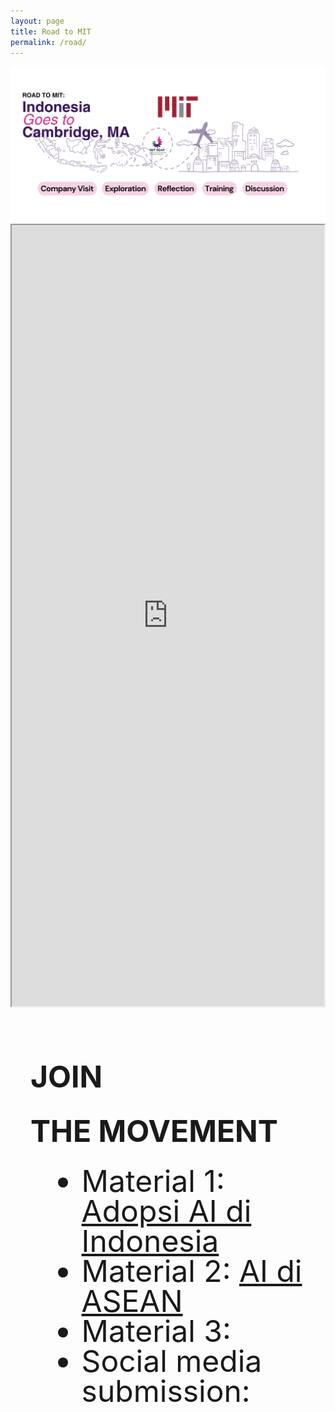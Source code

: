 ```yaml
---
layout: page
title: Road to MIT
permalink: /road/
---
```


<section style="justify-content: center; display: flex;">
    <img width="1200px" src="/images/road.png">
</section>
<section style="justify-content: center; display: flex;">
    <iframe width="1200px" height="1250px"
        src="https://docs.google.com/spreadsheets/d/e/2PACX-1vS4vVH8yCLV2RHfXa5bVZMdR2kDknwpZyLD0ky-jxZyDdNly_10W83Ql6kt77TymheXPa29ogfHVnRB/pubhtml?gid=2078668833&amp;single=true&amp;widget=true&amp;headers=false"></iframe>
</section>
<section style="padding: 2rem;">
    <div>
        <h2 style="color: hsl(var(--primary)); font-size: 3rem; font-weight: 700; line-height: 1.5rem;">JOIN</h2>
        <h3 style="font-size: 3rem; font-weight: 700; line-height: 1rem;">THE MOVEMENT</h3>
        <ul style="font-size: 3rem; line-height: 3rem;">
            <li>Material 1: <a target="_blank" href="https://forms.gle/J7qhiSfUpoAapTJh8">Adopsi AI di
                    Indonesia</a></li>
            <li>Material 2: <a target="_blank" href="https://forms.gle/tEJYrBHuo2P2Q2Jb7">AI di
                    ASEAN</a></li>
            <li>Material 3:</li>
            <li>Social media submission:</li>
        </ul>
    </div>
</section>